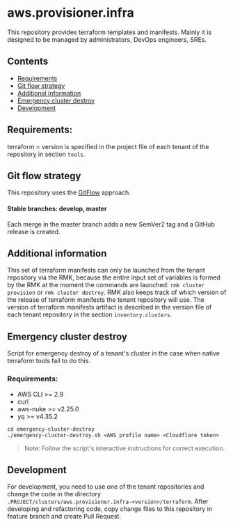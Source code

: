 # aws.provisioner.infra
This repository provides terraform templates and manifests. 
Mainly it is designed to be managed by administrators, DevOps engineers, SREs.

## Contents
* [Requirements](#requirements)
* [Git flow strategy](#git-flow-strategy)
* [Additional information](#additional-information)
* [Emergency cluster destroy](#emergency-cluster-destroy)
* [Development](#development)

## Requirements:
terraform = version is specified in the project file of each tenant of the repository in section `tools`.

## Git flow strategy
This repository uses the [GitFlow](https://www.atlassian.com/git/tutorials/comparing-workflows/gitflow-workflow) approach.

#### Stable branches: develop, master
Each merge in the master branch adds a new SemVer2 tag and a GitHub release is created.

## Additional information
This set of terraform manifests can only be launched from the tenant repository via the RMK, 
because the entire input set of variables is formed by the RMK at the moment 
the commands are launched: `rmk cluster provision` or `rmk cluster destroy`.
RMK also keeps track of which version of the release of terraform manifests the tenant repository will use.
The version of terraform manifests artifact is described in the version file of each 
tenant repository in the section `inventory.clusters`.

## Emergency cluster destroy
Script for emergency destroy of a tenant's cluster in the case when native terraform tools fail to do this.

### Requirements:
* AWS CLI >= 2.9
* curl
* aws-nuke >= v2.25.0
* yq >= v4.35.2

```shell
cd emergency-cluster-destroy
./emergency-cluster-destroy.sh <AWS profile name> <Cloudflare token>
```

> Note: Follow the script's interactive instructions for correct execution.

## Development
For development, you need to use one of the tenant repositories and change the code 
in the directory `.PROJECT/clusters/aws.provisioner.infra-<version>/terraform`. 
After developing and refactoring code, copy change files to this repository in feature branch and create Pull Request.
